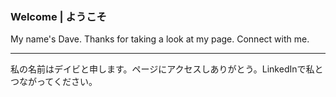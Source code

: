 ### Welcome | ようこそ

My name's Dave. Thanks for taking a look at my page. Connect with me.

---

私の名前はデイビと申します。ページにアクセスしありがとう。LinkedInで私とつながってください。
